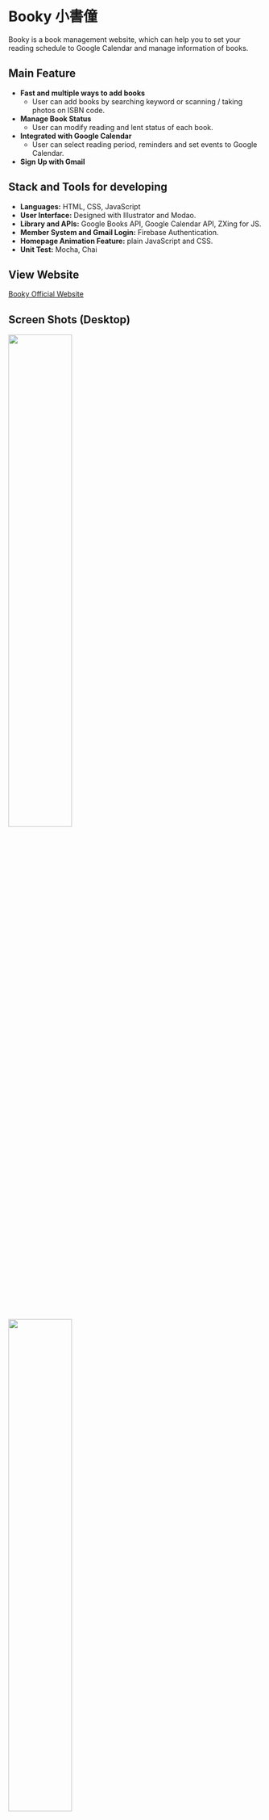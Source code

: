 # Booky 小書僮
Booky is a book management website, which can help you to set your reading schedule to Google Calendar and manage information of books.

## Main Feature
* **Fast and multiple ways to add books**
  * User can add books by searching keyword or scanning / taking photos on ISBN code.
* **Manage Book Status**
  * User can modify reading and lent status of each book.
* **Integrated with Google Calendar**
  * User can select reading period, reminders and set events to Google Calendar.
* **Sign Up with Gmail**

## Stack and Tools for developing
* **Languages:** HTML, CSS, JavaScript
* **User Interface:** Designed with Illustrator and Modao.
* **Library and APIs:** Google Books API, Google Calendar API, ZXing for JS.
* **Member System and Gmail Login:** Firebase Authentication.
* **Homepage Animation Feature:** plain JavaScript and CSS.
* **Unit Test:** Mocha, Chai

## View Website
[Booky Official Website](https://booky-217508.firebaseapp.com/)

## Screen Shots (Desktop)
<img width="50%" height="auto" src="https://i.imgur.com/crqIG8c.png">
<img width="50%" height="auto" src="https://i.imgur.com/b1ZUp2t.jpg">
<img width="50%" height="auto" src="https://i.imgur.com/6PHcYB5.png">
<img width="60%" height="auto" src="https://i.imgur.com/b1qHddk.png">
<img width="50%" height="auto" src="https://i.imgur.com/OdVCCVm.png">
<img width="50%" height="auto" src="https://i.imgur.com/UWdrIdM.png">

## Screen Shots (Mobile)
<img width="30%" height="auto" src="https://i.imgur.com/Qt9LGsA.png">
<img width="30%" height="auto" src="https://i.imgur.com/ZjPs0a6.png">
<img width="30%" height="auto" src="https://i.imgur.com/dkrKrZn.png">

